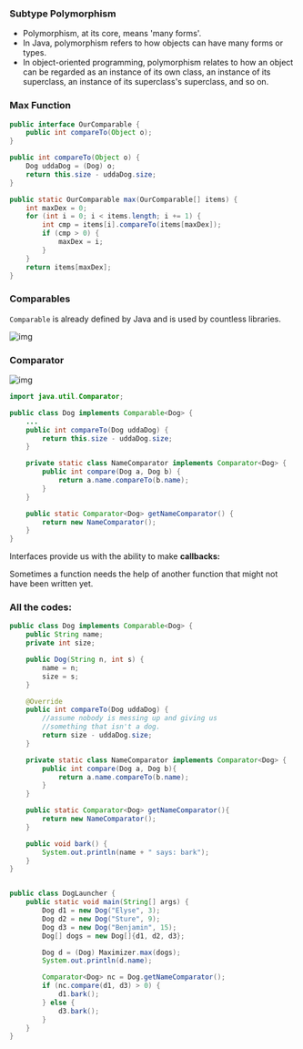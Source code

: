 ### Subtype Polymorphism

* Polymorphism, at its core, means 'many forms'. 
* In Java, polymorphism refers to how objects can have many forms or types. 
* In object-oriented programming, polymorphism relates to how an object can be regarded as an instance of its own class, an instance of its superclass, an instance of its superclass's superclass, and so on.

### Max Function

```java
public interface OurComparable {
    public int compareTo(Object o);
}

public int compareTo(Object o) {
    Dog uddaDog = (Dog) o;
    return this.size - uddaDog.size;
}

public static OurComparable max(OurComparable[] items) {
    int maxDex = 0;
    for (int i = 0; i < items.length; i += 1) {
        int cmp = items[i].compareTo(items[maxDex]);
        if (cmp > 0) {
            maxDex = i;
        }
    }
    return items[maxDex];
}
```

### Comparables

`Comparable` is already defined by Java and is used by countless libraries.

![img](https://joshhug.gitbooks.io/hug61b/content/assets/comparable.png)

### Comparator

![img](https://joshhug.gitbooks.io/hug61b/content/assets/comparator.png)

```java
import java.util.Comparator;

public class Dog implements Comparable<Dog> {
    ...
    public int compareTo(Dog uddaDog) {
        return this.size - uddaDog.size;
    }

    private static class NameComparator implements Comparator<Dog> {
        public int compare(Dog a, Dog b) {
            return a.name.compareTo(b.name);
        }
    }

    public static Comparator<Dog> getNameComparator() {
        return new NameComparator();
    }
}
```

Interfaces provide us with the ability to make **callbacks:**

Sometimes a function needs the help of another function that might not have been written yet.

### All the codes:

```java
public class Dog implements Comparable<Dog> {
    public String name;
    private int size;

    public Dog(String n, int s) {
        name = n;
        size = s;
    }

    @Override
    public int compareTo(Dog uddaDog) {
        //assume nobody is messing up and giving us
        //something that isn't a dog.
        return size - uddaDog.size;
    }

    private static class NameComparator implements Comparator<Dog> {
        public int compare(Dog a, Dog b){
            return a.name.compareTo(b.name);
        }
    }

    public static Comparator<Dog> getNameComparator(){
        return new NameComparator();
    }

    public void bark() {
        System.out.println(name + " says: bark");
    }
}


public class DogLauncher {
    public static void main(String[] args) {
        Dog d1 = new Dog("Elyse", 3);
        Dog d2 = new Dog("Sture", 9);
        Dog d3 = new Dog("Benjamin", 15);
        Dog[] dogs = new Dog[]{d1, d2, d3};

        Dog d = (Dog) Maximizer.max(dogs);
        System.out.println(d.name);

        Comparator<Dog> nc = Dog.getNameComparator();
        if (nc.compare(d1, d3) > 0) {
            d1.bark();
        } else {
            d3.bark();
        }
    }
}
```

